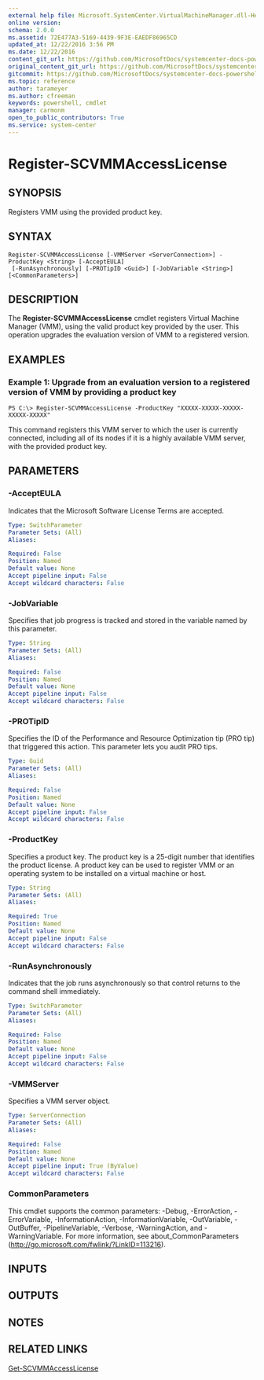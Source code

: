```yaml
---
external help file: Microsoft.SystemCenter.VirtualMachineManager.dll-Help.xml
online version: 
schema: 2.0.0
ms.assetid: 72E477A3-5169-4439-9F3E-EAEDF86965CD
updated_at: 12/22/2016 3:56 PM
ms.date: 12/22/2016
content_git_url: https://github.com/MicrosoftDocs/systemcenter-docs-powershell/blob/master/systemcenter-cmdlets/SystemCenter2016/VirtualMachineManager/vlatest/Register-SCVMMAccessLicense.md
original_content_git_url: https://github.com/MicrosoftDocs/systemcenter-docs-powershell/blob/master/systemcenter-cmdlets/SystemCenter2016/VirtualMachineManager/vlatest/Register-SCVMMAccessLicense.md
gitcommit: https://github.com/MicrosoftDocs/systemcenter-docs-powershell/blob/96e5647587661652225fbdd2c797cd4d59d542bc/systemcenter-cmdlets/SystemCenter2016/VirtualMachineManager/vlatest/Register-SCVMMAccessLicense.md
ms.topic: reference
author: tarameyer
ms.author: cfreeman
keywords: powershell, cmdlet
manager: carmonm
open_to_public_contributors: True
ms.service: system-center
---
```


# Register-SCVMMAccessLicense

## SYNOPSIS
Registers VMM using the provided product key.

## SYNTAX

```
Register-SCVMMAccessLicense [-VMMServer <ServerConnection>] -ProductKey <String> [-AcceptEULA]
 [-RunAsynchronously] [-PROTipID <Guid>] [-JobVariable <String>] [<CommonParameters>]
```

## DESCRIPTION
The **Register-SCVMMAccessLicense** cmdlet registers Virtual Machine Manager (VMM), using the valid product key provided by the user.
This operation upgrades the evaluation version of VMM to a registered version.

## EXAMPLES

### Example 1: Upgrade from an evaluation version to a registered version of VMM by providing a product key
```
PS C:\> Register-SCVMMAccessLicense -ProductKey "XXXXX-XXXXX-XXXXX-XXXXX-XXXXX"
```

This command registers this VMM server to which the user is currently connected, including all of its nodes if it is a highly available VMM server, with the provided product key.

## PARAMETERS

### -AcceptEULA
Indicates that the Microsoft Software License Terms are accepted.

```yaml
Type: SwitchParameter
Parameter Sets: (All)
Aliases: 

Required: False
Position: Named
Default value: None
Accept pipeline input: False
Accept wildcard characters: False
```

### -JobVariable
Specifies that job progress is tracked and stored in the variable named by this parameter.

```yaml
Type: String
Parameter Sets: (All)
Aliases: 

Required: False
Position: Named
Default value: None
Accept pipeline input: False
Accept wildcard characters: False
```

### -PROTipID
Specifies the ID of the Performance and Resource Optimization tip (PRO tip) that triggered this action.
This parameter lets you audit PRO tips.

```yaml
Type: Guid
Parameter Sets: (All)
Aliases: 

Required: False
Position: Named
Default value: None
Accept pipeline input: False
Accept wildcard characters: False
```

### -ProductKey
Specifies a product key.
The product key is a 25-digit number that identifies the product license.
A product key can be used to register VMM or an operating system to be installed on a virtual machine or host.

```yaml
Type: String
Parameter Sets: (All)
Aliases: 

Required: True
Position: Named
Default value: None
Accept pipeline input: False
Accept wildcard characters: False
```

### -RunAsynchronously
Indicates that the job runs asynchronously so that control returns to the command shell immediately.

```yaml
Type: SwitchParameter
Parameter Sets: (All)
Aliases: 

Required: False
Position: Named
Default value: None
Accept pipeline input: False
Accept wildcard characters: False
```

### -VMMServer
Specifies a VMM server object.

```yaml
Type: ServerConnection
Parameter Sets: (All)
Aliases: 

Required: False
Position: Named
Default value: None
Accept pipeline input: True (ByValue)
Accept wildcard characters: False
```

### CommonParameters
This cmdlet supports the common parameters: -Debug, -ErrorAction, -ErrorVariable, -InformationAction, -InformationVariable, -OutVariable, -OutBuffer, -PipelineVariable, -Verbose, -WarningAction, and -WarningVariable. For more information, see about_CommonParameters (http://go.microsoft.com/fwlink/?LinkID=113216).

## INPUTS

## OUTPUTS

## NOTES

## RELATED LINKS

[Get-SCVMMAccessLicense](xref:SystemCenter2016/VirtualMachineManager/vlatest/Get-SCVMMAccessLicense.md)

